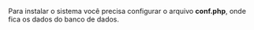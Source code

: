 Para instalar o sistema você precisa configurar o arquivo **conf.php**, onde fica os dados do banco de dados.